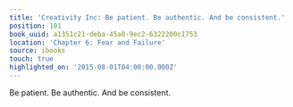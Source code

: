 ```yaml
---
title: 'Creativity Inc: Be patient. Be authentic. And be consistent.'
position: 101
book_uuid: a1351c21-deba-45a0-9ec2-6322200c1753
location: 'Chapter 6: Fear and Failure'
source: ibooks
touch: true
highlighted_on: '2015-08-01T04:00:00.000Z'
---
```


Be patient. Be authentic. And be consistent.